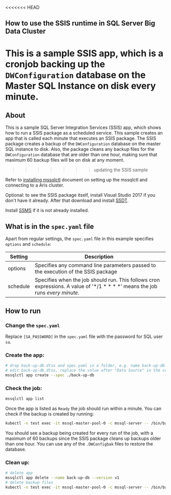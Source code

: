 <<<<<<< HEAD
## How to use the SSIS runtime in SQL Server Big Data Cluster

This is a sample SSIS app, which is a cronjob backing up the `DWConfiguration` database on the Master SQL Instance on disk every minute. 
=======
## About
This is a sample SQL Server Integration Services (SSIS) app, which shows how to run a SSIS package as a scheduled service. This sample creates an app that is called each minute that executes an SSIS package. The SSIS package creates a backup of the `DWConfiguration` database on the master SQL instance to disk. Also, the package cleans any backup files for the `DWConfiguration` database that are older than one hour, making sure that maximum 60 backup files will be on disk at any moment.
>>>>>>> updating the SSIS sample

Refer to [installing mssqlctl](https://docs.microsoft.com/en-us/sql/big-data-cluster/deploy-install-mssqlctl?view=sqlallproducts-allversions) document on setting up the mssqlctl and connecting to a Aris cluster.

Optional: to see the SSIS package itself, install Visual Studio 2017 if you don't have it already. After that download and install [SSDT](https://docs.microsoft.com/en-us/sql/ssdt/download-sql-server-data-tools-ssdt?view=sql-server-2017#ssdt-for-vs-2017-standalone-installer). 

Install [SSMS](https://docs.microsoft.com/en-us/sql/ssms/download-sql-server-management-studio-ssms?view=sql-server-2017) if it is not already installed.

## What is in the `spec.yaml` file

Apart from regular settings, the `spec.yaml` file in this example specifies `options` and `schedule`:

|Setting|Description|
|-|-|
|options|Specifies any command line parameters passed to the execution of the SSIS package|
|schedule|Specifies when the job should run. This follows cron expressions. A value of '*/1 * * * *' means the job runs *every minute*.|

## How to run

### Change the `spec.yaml`
Replace `[SA_PASSWORD]` in the `spec.yaml` file with the password for SQL user `sa`.

### Create the app:
```bash
# drop back-up-db.dtsx and spec.yaml in a folder, e.g. name back-up-db
# edit back-up-db.dtsx, replace the value after "Data Source" in the connection string to "service-master-pool;" if not alread. Then deploy it by:
mssqlctl app create --spec ./back-up-db
```

### Check the job:
```bash
mssqlctl app list
```
Once the app is listed as `Ready` the job should run within a minute.
You can check if the backup is created by running:
```bash
kubectl -n test exec -it mssql-master-pool-0 -c mssql-server -- /bin/bash -c "ls /var/opt/mssql/data/*.DWConfigbak"
```
You should see a backup being created for every run of the job, with a maximum of 60 backups since the SSIS package cleans up backups older than one hour.
You can use any of the `.DWConfigbak` files to restore the database.

### Clean up:
```bash
# delete app
mssqlctl app delete --name back-up-db --version v1
# delete backup files
kubectl -n test exec -it mssql-master-pool-0 -c mssql-server -- /bin/bash -c "rm /var/opt/mssql/data/*.DWConfigbak"
```
